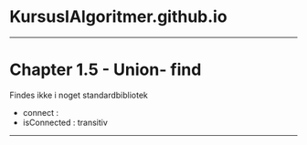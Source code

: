 # KursusIAlgoritmer.github.io

----

# Chapter 1.5 - Union- find

Findes ikke i noget standardbibliotek

- connect     :
- isConnected : transitiv




----
